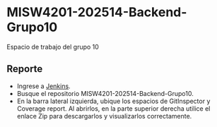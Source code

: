 # MISW4201-202514-Backend-Grupo10
Espacio de trabajo del grupo 10
 
## Reporte
* Ingrese a [Jenkins](http://157.253.238.75:8080/jenkins-misovirtual/).
* Busque el repositorio MISW4201-202514-Backend-Grupo10.
* En la barra lateral izquierda, ubique los espacios de GitInspector y Coverage report. Al abrirlos, en la parte superior derecha utilice el enlace Zip para descargarlos y visualizarlos correctamente.
